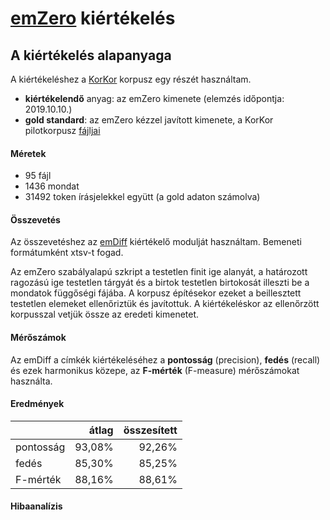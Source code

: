 # [emZero](https://github.com/vadno/emzero) kiértékelés

## A kiértékelés alapanyaga
A kiértékeléshez a [KorKor](https://github.com/vadno/korkor_pilot) korpusz egy részét használtam.

* __kiértékelendő__ anyag: az emZero kimenete (elemzés időpontja: 2019.10.10.)
* __gold standard__: az emZero kézzel javított kimenete, a KorKor pilotkorpusz [fájljai](https://github.com/vadno/korkor_pilot/tree/master/korkor/koreferencia)

#### Méretek
* 95 fájl
* 1436 mondat
* 31492 token írásjelekkel együtt (a gold adaton számolva)

#### Összevetés
Az összevetéshez az [emDiff](https://github.com/vadno/emdiff) kiértékelő modulját használtam.
Bemeneti formátumként xtsv-t fogad.

Az emZero szabályalapú szkript a testetlen finit ige alanyát, a határozott ragozású ige testetlen tárgyát és a birtok testetlen birtokosát illeszti be a mondatok függőségi fájába.
A korpusz építésekor ezeket a beillesztett testetlen elemeket ellenőriztük és javítottuk.
A kiértékeléskor az ellenőrzött korpusszal vetjük össze az eredeti kimenetet.

#### Mérőszámok
Az emDiff a címkék kiértékeléséhez a __pontosság__ (precision), __fedés__ (recall) és ezek harmonikus közepe, az __F-mérték__ (F-measure) mérőszámokat használta.

#### Eredmények
|                   | átlag   | összesített |
| ----------------- |--------:| -----------:|
| pontosság         | 93,08%  | 92,26%      |
| fedés             | 85,30%  | 85,25%      |
| F-mérték          | 88,16%  | 88,61%      |

#### Hibaanalízis

